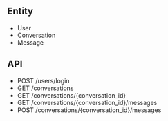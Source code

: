 ## Entity

- User
- Conversation
- Message

## API

- POST /users/login
- GET /conversations
- GET /conversations/{conversation_id}
- GET /conversations/{conversation_id}/messages
- POST /conversations/{conversation_id}/messages
